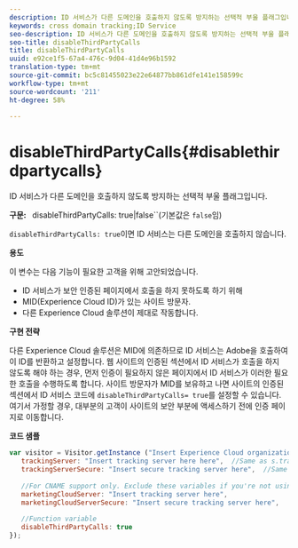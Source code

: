 ```yaml
---
description: ID 서비스가 다른 도메인을 호출하지 않도록 방지하는 선택적 부울 플래그입니다.
keywords: cross domain tracking;ID Service
seo-description: ID 서비스가 다른 도메인을 호출하지 않도록 방지하는 선택적 부울 플래그입니다.
seo-title: disableThirdPartyCalls
title: disableThirdPartyCalls
uuid: e92ce1f5-67a4-476c-9d04-41d4e96b1592
translation-type: tm+mt
source-git-commit: bc5c81455023e22e64877bb861dfe141e158599c
workflow-type: tm+mt
source-wordcount: '211'
ht-degree: 58%

---
```



# disableThirdPartyCalls{#disablethirdpartycalls}

ID 서비스가 다른 도메인을 호출하지 않도록 방지하는 선택적 부울 플래그입니다.

**구문:** ` `disableThirdPartyCalls: true|false``(기본값은 `false`임)

`disableThirdPartyCalls: true`이면 ID 서비스는 다른 도메인을 호출하지 않습니다.

**용도**

이 변수는 다음 기능이 필요한 고객을 위해 고안되었습니다.

* ID 서비스가 보안 인증된 페이지에서 호출을 하지 못하도록 하기 위해
* MID(Experience Cloud ID)가 있는 사이트 방문자.
* 다른 Experience Cloud 솔루션이 제대로 작동합니다.

**구현 전략**

다른 Experience Cloud 솔루션은 MID에 의존하므로 ID 서비스는 Adobe을 호출하여 이 ID를 반환하고 설정합니다. 웹 사이트의 인증된 섹션에서 ID 서비스가 호출을 하지 않도록 해야 하는 경우, 먼저 인증이 필요하지 않은 페이지에서 ID 서비스가 이러한 필요한 호출을 수행하도록 합니다. 사이트 방문자가 MID를 보유하고 나면 사이트의 인증된 섹션에서 ID 서비스 코드에 `disableThirdPartyCalls= true`를 설정할 수 있습니다. 여기서 가정할 경우, 대부분의 고객이 사이트의 보안 부분에 액세스하기 전에 인증 페이지로 이동합니다.

**코드 샘플**

```js
var visitor = Visitor.getInstance ("Insert Experience Cloud organization ID here",{ 
   trackingServer: "Insert tracking server here here",  //Same as s.trackingServer 
   trackingServerSecure: "Insert secure tracking server here",  //Same as s.trackingServerSecure 
 
   //For CNAME support only. Exclude these variables if you're not using CNAME 
   marketingCloudServer: "Insert tracking server here", 
   marketingCloudServerSecure: "Insert secure tracking server here", 
 
   //Function variable 
   disableThirdPartyCalls: true 
}); 
```

